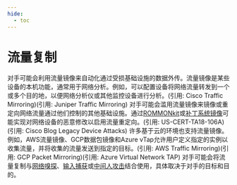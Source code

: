 ```yaml
---
hide:
  - toc
---
```


# 流量复制

对手可能会利用流量镜像来自动化通过受损基础设施的数据外传。流量镜像是某些设备的本机功能，通常用于网络分析。例如，可以配置设备将网络流量转发到一个或多个目的地，以便网络分析仪或其他监控设备进行分析。(引用: Cisco Traffic Mirroring)(引用: Juniper Traffic Mirroring)  对手可能会滥用流量镜像来镜像或重定向网络流量通过他们控制的其他基础设施。通过[ROMMONkit](https://attack.mitre.org/techniques/T1542/004)或[补丁系统镜像](https://attack.mitre.org/techniques/T1601/001)可能实现对网络设备的恶意修改以启用流量重定向。(引用: US-CERT-TA18-106A)(引用: Cisco Blog Legacy Device Attacks)  许多基于云的环境也支持流量镜像。例如，AWS流量镜像、GCP数据包镜像和Azure vTap允许用户定义指定的实例以收集流量，并将收集的流量发送到指定的目标。(引用: AWS Traffic Mirroring)(引用: GCP Packet Mirroring)(引用: Azure Virtual Network TAP)  对手可能会将流量复制与[网络嗅探](https://attack.mitre.org/techniques/T1040)、[输入捕获](https://attack.mitre.org/techniques/T1056)或[中间人攻击](https://attack.mitre.org/techniques/T1557)结合使用，具体取决于对手的目标和目的。
